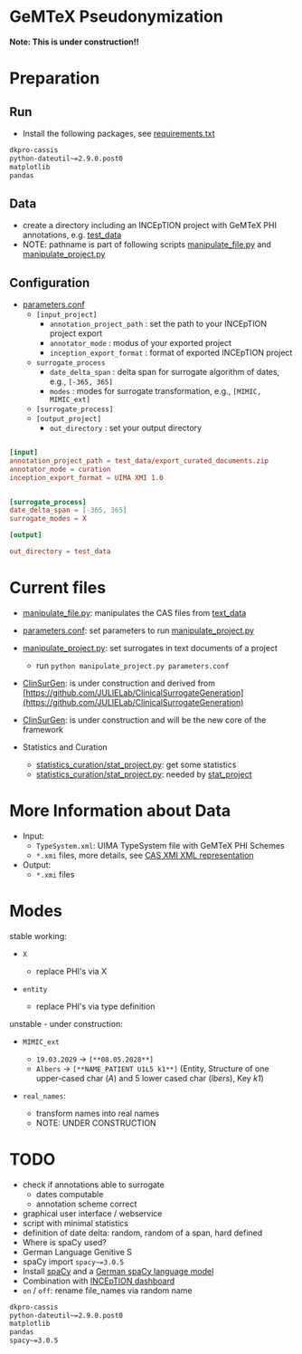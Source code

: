 # GeMTeX Pseudonymization

**Note: This is under construction!!**

# Preparation
## Run

* Install the following packages, see [requirements.txt](requirements.txt)

```requirements.txt
dkpro-cassis
python-dateutil~=2.9.0.post0
matplotlib
pandas
```

## Data

* create a directory including an INCEpTION project with GeMTeX PHI annotations, e.g. [test_data](test_data)
* NOTE: pathname is part of following scripts [manipulate_file.py](manipulate_file.py) and [manipulate_project.py](main.py)


## Configuration

* [parameters.conf](parameters.conf)
  * `[input_project]`
    * `annotation_project_path` : set the path to your INCEpTION project export
    * `annotator_mode` : modus of your exported project
    * `inception_export_format` : format of exported INCEpTION project
  * `surrogate_process` 
    * `date_delta_span` : delta span for surrogate algorithm of dates, e.g., `[-365, 365]`
    * `modes` : modes for surrogate transformation, e.g., `[MIMIC, MIMIC_ext]`
  * `[surrogate_process]`
  * `[output_project]`
    * `out_directory` : set your output directory

```parameters.conf

[input]
annotation_project_path = test_data/export_curated_documents.zip
annotator_mode = curation
inception_export_format = UIMA XMI 1.0


[surrogate_process]
date_delta_span = [-365, 365]
surrogate_modes = X

[output]

out_directory = test_data
```


# Current files

* [manipulate_file.py](manipulate_file.py): manipulates the CAS files from [text_data](test_data)
* [parameters.conf](parameters.conf): set parameters to run [manipulate_project.py](main.py) 
* [manipulate_project.py](main.py): set surrogates in text documents of a project
  * run `python manipulate_project.py parameters.conf`
* [ClinSurGen](ClinSurGen): is under construction and derived from [https://github.com/JULIELab/ClinicalSurrogateGeneration](https://github.com/JULIELab/ClinicalSurrogateGeneration) 
* [ClinSurGen](ClinSurGen): is under construction and will be the new core of the framework

* Statistics and Curation
  * [statistics_curation/stat_project.py](statistics_curation/stat_project.py): get some statistics
  * [statistics_curation/stat_project.py](statistics_curation/evaluate_cas.py): needed by [stat_project](statistics_curation/stat_project.py)

# More Information about Data

* Input:
  * `TypeSystem.xml`: UIMA TypeSystem file with GeMTeX PHI Schemes
  * `*.xmi` files, more details, see [CAS XMI XML representation](https://github.com/dkpro/dkpro-cassis?tab=readme-ov-file)
* Output:
  * `*.xmi` files

# Modes

stable working:

* `X`
  * replace PHI's via X

* `entity`
  * replace PHI's via type definition

unstable - under construction:

* `MIMIC_ext`
  * `19.03.2029` &rarr; `[**08.05.2028**]`
  * `Albers` &rarr; `[**NAME_PATIENT U1L5 k1**]` (Entity, Structure of one upper-cased char (_A_) and 5 lower cased char (_lbers_), Key _k1_)

* `real_names`:
  * transform names into real names
  * NOTE: UNDER CONSTRUCTION



# TODO

* check if annotations able to surrogate
  * dates computable
  * annotation scheme correct
* graphical user interface / webservice
* script with minimal statistics
* definition of date delta: random, random of a span, hard defined
* Where is spaCy used?
* German Language Genitive S
* spaCy import `spacy~=3.0.5`
* Install [spaCy](https://spacy.io) and a [German spaCy language model](https://spacy.io/usage/models)
* Combination with [INCEpTION dashboard](https://github.com/inception-project/inception-reporting-dashboard)
* `on` / `off`: rename file_names via random name

```requirements.txt
dkpro-cassis
python-dateutil~=2.9.0.post0
matplotlib
pandas
spacy~=3.0.5
```
